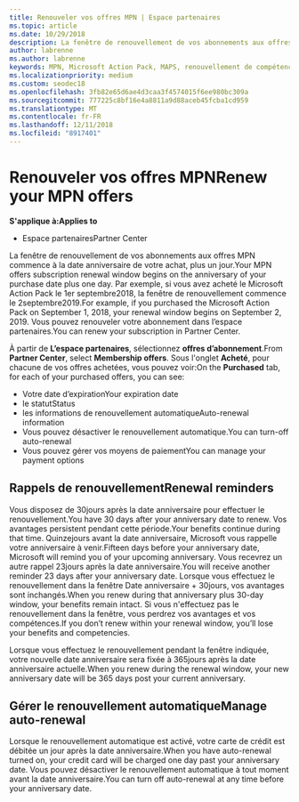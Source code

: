 ```yaml
---
title: Renouveler vos offres MPN | Espace partenaires
ms.topic: article
ms.date: 10/29/2018
description: La fenêtre de renouvellement de vos abonnements aux offres MPN commence à la date anniversaire de votre achat, plus un jour.
author: labrenne
ms.author: labrenne
keywords: MPN, Microsoft Action Pack, MAPS, renouvellement de compétence, date de renouvellement
ms.localizationpriority: medium
ms.custom: seodec18
ms.openlocfilehash: 3fb82e65d6ae4d3caa3f4574015f6ee980bc309a
ms.sourcegitcommit: 777225c8bf16e4a8811a9d88aceb45fcba1cd959
ms.translationtype: MT
ms.contentlocale: fr-FR
ms.lasthandoff: 12/11/2018
ms.locfileid: "8917401"
---
```

# <a name="renew-your-mpn-offers"></a><span data-ttu-id="3a4db-104">Renouveler vos offres MPN</span><span class="sxs-lookup"><span data-stu-id="3a4db-104">Renew your MPN offers</span></span>

**<span data-ttu-id="3a4db-105">S'applique à:</span><span class="sxs-lookup"><span data-stu-id="3a4db-105">Applies to</span></span>**

- <span data-ttu-id="3a4db-106">Espace partenaires</span><span class="sxs-lookup"><span data-stu-id="3a4db-106">Partner Center</span></span>

<span data-ttu-id="3a4db-107">La fenêtre de renouvellement de vos abonnements aux offres MPN commence à la date anniversaire de votre achat, plus un jour.</span><span class="sxs-lookup"><span data-stu-id="3a4db-107">Your MPN offers subscription renewal window begins on the anniversary of your purchase date plus one day.</span></span> <span data-ttu-id="3a4db-108">Par exemple, si vous avez acheté le Microsoft Action Pack le 1er septembre2018, la fenêtre de renouvellement commence le 2septembre2019.</span><span class="sxs-lookup"><span data-stu-id="3a4db-108">For example, if you purchased the Microsoft Action Pack on September 1, 2018, your renewal window begins on September 2, 2019.</span></span> <span data-ttu-id="3a4db-109">Vous pouvez renouveler votre abonnement dans l’espace partenaires.</span><span class="sxs-lookup"><span data-stu-id="3a4db-109">You can renew your subscription in Partner Center.</span></span>

<span data-ttu-id="3a4db-110">À partir de **L’espace partenaires**, sélectionnez **offres d’abonnement**.</span><span class="sxs-lookup"><span data-stu-id="3a4db-110">From **Partner Center**, select **Membership offers**.</span></span>
<span data-ttu-id="3a4db-111">Sous l'onglet **Acheté**, pour chacune de vos offres achetées, vous pouvez voir:</span><span class="sxs-lookup"><span data-stu-id="3a4db-111">On the **Purchased** tab, for each of your purchased offers, you can see:</span></span>

- <span data-ttu-id="3a4db-112">Votre date d’expiration</span><span class="sxs-lookup"><span data-stu-id="3a4db-112">Your expiration date</span></span>
- <span data-ttu-id="3a4db-113">le statut</span><span class="sxs-lookup"><span data-stu-id="3a4db-113">Status</span></span>
- <span data-ttu-id="3a4db-114">les informations de renouvellement automatique</span><span class="sxs-lookup"><span data-stu-id="3a4db-114">Auto-renewal information</span></span>
- <span data-ttu-id="3a4db-115">Vous pouvez désactiver le renouvellement automatique.</span><span class="sxs-lookup"><span data-stu-id="3a4db-115">You can turn-off auto-renewal</span></span>
- <span data-ttu-id="3a4db-116">Vous pouvez gérer vos moyens de paiement</span><span class="sxs-lookup"><span data-stu-id="3a4db-116">You can manage your payment options</span></span>

## <a name="renewal-reminders"></a><span data-ttu-id="3a4db-117">Rappels de renouvellement</span><span class="sxs-lookup"><span data-stu-id="3a4db-117">Renewal reminders</span></span>

<span data-ttu-id="3a4db-118">Vous disposez de 30jours après la date anniversaire pour effectuer le renouvellement.</span><span class="sxs-lookup"><span data-stu-id="3a4db-118">You have 30 days after your anniversary date to renew.</span></span> <span data-ttu-id="3a4db-119">Vos avantages persistent pendant cette période.</span><span class="sxs-lookup"><span data-stu-id="3a4db-119">Your benefits continue during that time.</span></span> <span data-ttu-id="3a4db-120">Quinzejours avant la date anniversaire, Microsoft vous rappelle votre anniversaire à venir.</span><span class="sxs-lookup"><span data-stu-id="3a4db-120">Fifteen days before your anniversary date, Microsoft will remind you of your upcoming anniversary.</span></span> <span data-ttu-id="3a4db-121">Vous recevrez un autre rappel 23jours après la date anniversaire.</span><span class="sxs-lookup"><span data-stu-id="3a4db-121">You will receive another reminder 23 days after your anniversary date.</span></span> <span data-ttu-id="3a4db-122">Lorsque vous effectuez le renouvellement dans la fenêtre Date anniversaire + 30jours, vos avantages sont inchangés.</span><span class="sxs-lookup"><span data-stu-id="3a4db-122">When you renew during that anniversary plus 30-day window, your benefits remain intact.</span></span> <span data-ttu-id="3a4db-123">Si vous n'effectuez pas le renouvellement dans la fenêtre, vous perdrez vos avantages et vos compétences.</span><span class="sxs-lookup"><span data-stu-id="3a4db-123">If you don’t renew within your renewal window, you’ll lose your benefits and competencies.</span></span>

<span data-ttu-id="3a4db-124">Lorsque vous effectuez le renouvellement pendant la fenêtre indiquée, votre nouvelle date anniversaire sera fixée à 365jours après la date anniversaire actuelle.</span><span class="sxs-lookup"><span data-stu-id="3a4db-124">When you renew during the renewal window, your new anniversary date will be 365 days post your current anniversary.</span></span>

## <a name="manage-auto-renewal"></a><span data-ttu-id="3a4db-125">Gérer le renouvellement automatique</span><span class="sxs-lookup"><span data-stu-id="3a4db-125">Manage auto-renewal</span></span>

<span data-ttu-id="3a4db-126">Lorsque le renouvellement automatique est activé, votre carte de crédit est débitée un jour après la date anniversaire.</span><span class="sxs-lookup"><span data-stu-id="3a4db-126">When you have auto-renewal turned on, your credit card will be charged one day past your anniversary date.</span></span> <span data-ttu-id="3a4db-127">Vous pouvez désactiver le renouvellement automatique à tout moment avant la date anniversaire.</span><span class="sxs-lookup"><span data-stu-id="3a4db-127">You can turn off auto-renewal at any time before your anniversary date.</span></span>